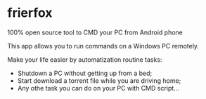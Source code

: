 # frierfox

100% open source tool to CMD your PC from Android phone

This app allows you to run commands on a Windows PC remotely.

Make your life easier by automatization routine tasks:

  * Shutdown a PC without getting up from a bed;
  * Start download a torrent file while you are driving home;
  * Any othe task you can do on your PC with CMD script...
  
  
